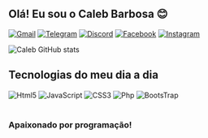 ## Olá! Eu sou o Caleb Barbosa 😊

[![Gmail](https://img.shields.io/badge/Gmail-D14836?style=for-the-badge&logo=gmail&logoColor=white)](https://mail.google.com/mail/?view=cm&fs=1&to=caleb19.mp4@gmail.com&su=Olá&body=Como%20vai?
)
[![Telegram](https://img.shields.io/badge/Telegram-2CA5E0?style=for-the-badge&logo=telegram&logoColor=white)]()
[![Discord](https://img.shields.io/badge/Discord-7289DA?style=for-the-badge&logo=discord&logoColor=white)]()
[![Facebook](https://img.shields.io/badge/Facebook-1877F2?style=for-the-badge&logo=facebook&logoColor=white)]()
[![Instagram](https://img.shields.io/badge/Instagram-E4405F?style=for-the-badge&logo=instagram&logoColor=white)](https://instagram.com/caleb_barbosa_p)

![Caleb GitHub stats](https://github-readme-stats.vercel.app/api?username=TicoMy&show_icons=true&theme=Gradient&locale=pt-br)

## Tecnologias do meu dia a dia

<div>
    <img align="center" alt="Html5" src="https://img.shields.io/badge/HTML5-E34F26?style=for-the-badge&logo=html5&logoColor=white">
    <img align="center" alt="JavaScript" src="https://img.shields.io/badge/JavaScript-F7DF1E?style=for-the-badge&logo=javascript&logoColor=black
    ">
    <img align="center" alt="CSS3" src="https://img.shields.io/badge/CSS3-1572B6?style=for-the-badge&logo=css3&logoColor=white
    " >
    <img align="center" alt="Php" src="https://img.shields.io/badge/PHP-777BB4?style=for-the-badge&logo=php&logoColor=white
    "> 
    <img align="center" alt="BootsTrap" src="https://img.shields.io/badge/Bootstrap-563D7C?style=for-the-badge&logo=bootstrap&logoColor=white
    ">
</div> <br/>

### Apaixonado por programação!


